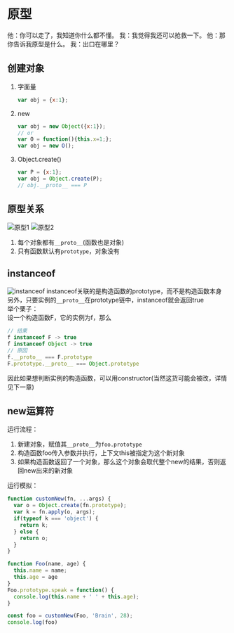 # 原型

他：你可以走了，我知道你什么都不懂。
我：我觉得我还可以抢救一下。
他：那你告诉我原型是什么。
我：出口在哪里？

## 创建对象

1. 字面量

      ``` js
      var obj = {x:1};
      ```

2. new

      ``` js
      var obj = new Object({x:1});
      // or
      var O = function(){this.x=1;};
      var obj = new O();
      ```

3. Object.create()

      ``` js
      var P = {x:1};
      var obj = Object.create(P);
      // obj.__proto__ === P
      ```

## 原型关系

![原型1](https://qcloudtest-1256171877.cos.ap-guangzhou.myqcloud.com/blog/images/原型1.png)
![原型2](https://qcloudtest-1256171877.cos.ap-guangzhou.myqcloud.com/blog/images/原型2.jpg)

1. 每个对象都有`__proto__`(函数也是对象)
2. 只有函数默认有`prototype`，对象没有

## instanceof

![instanceof](https://qcloudtest-1256171877.cos.ap-guangzhou.myqcloud.com/blog/images/instanceof.png)
instanceof关联的是构造函数的prototype，而不是构造函数本身  
另外，只要实例的`__proto__`在prototype链中，instanceof就会返回true  
举个栗子：  
设一个构造函数F，它的实例为f，那么  

``` javascript
// 结果
f instanceof F -> true
f instanceof Object -> true
// 原因
f.__proto__ === F.prototype
F.prototype.__proto__ === Object.prototype
```

因此如果想判断实例的构造函数，可以用constructor(当然这货可能会被改，详情见下一章)

## new运算符

运行流程：

1. 新建对象，赋值其`__proto__`为`foo.prototype`
2. 构造函数foo传入参数并执行，上下文this被指定为这个新对象
3. 如果构造函数返回了一个对象，那么这个对象会取代整个new的结果，否则返回new出来的新对象

运行模拟：

```javascript
function customNew(fn, ...args) {
  var o = Object.create(fn.prototype);
  var k = fn.apply(o, args);
  if(typeof k === 'object') {
    return k;
  } else {
    return o;
  }
}

function Foo(name, age) {
  this.name = name;
  this.age = age
}
Foo.prototype.speak = function() {
  console.log(this.name + ' ' + this.age);
}

const foo = customNew(Foo, 'Brain', 28);
console.log(foo)
```
